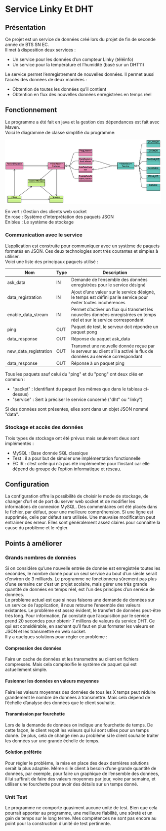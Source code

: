 # Service Linky Et DHT

## Présentation

Ce projet est un service de données créé lors du projet de fin de seconde année de BTS SN EC.  
Il met à disposition deux services :
- Un service pour les données d’un compteur Linky (téléinfo)
- Un service pour la température et l’humidité (basé sur un DHT11)

Le service permet l’enregistrement de nouvelles données. Il permet aussi l’accès des données de deux manières :
- Obtention de toutes les données qu’il contient
- Obtention en flux des nouvelles données enregistrées en temps réel

## Fonctionnement

Le programme a été fait en java et la gestion des dépendances est fait avec Maven.  
Voici le diagramme de classe simplifié du programme:

![](src/main/resources/documentation/uml_dataservice.PNG)

En vert : Gestion des clients web socket  
En rose : Système d’interprétation des paquets JSON  
En bleu : Le système de stockage  

### Communication avec le service

L’application est construite pour communiquer avec un système de paquets formatés en JSON. Ces deux technologies sont très courantes et simples à utiliser.  
Voici une liste des principaux paquets utilisé :

| Nom | Type | Description |
|-----|------|-------------|
|ask\_data|IN|Demande de l’ensemble des données enregistrées pour le service désigné|
|data\_registration|IN|Ajout d’une valeur sur le service désigné, le temps est défini par le service pour éviter toutes incohérences|
|enable\_data\_stream|IN|Permet d’activer un flux qui transmet les nouvelles données enregistrées en temps réel et sur le service correspondant|
|ping|OUT|Paquet de test, le serveur doit répondre un paquet pong|
|data\_response|OUT|Réponse du paquet ask\_data|
|new\_data\_registration|OUT|Transmet une nouvelle donnée reçue par le serveur au client s’il a activé le flux de données au service correspondant|
|data\_response|OUT|Réponse à un paquet ping|

Tous les paquets sauf celui du "ping" et du "pong" ont deux clés en commun :
- "packet" : Identifiant du paquet (les mêmes que dans le tableau ci-dessus)
- "service" : Sert à préciser le service concerné ("dht" ou "linky")

Si des données sont présentes, elles sont dans un objet JSON nommé "data".

### Stockage et accès des données

Trois types de stockage ont été prévus mais seulement deux sont implémentés :
- MySQL : Base donnée SQL classique
- Test : il a pour but de simuler une implémentation fonctionnelle
- EC IR : c’est celle qui n’a pas été implémentée pour l’instant car elle dépend du groupe de l’option informatique et réseau.

## Configuration

La configuration offre la possibilité de choisir le mode de stockage, de changer d’url et de port du server web socket et de modifier les informations de connexion MySQL. Des commentaires ont été placés dans le fichier, par défaut, pour une meilleure compréhension. Si une ligne est supprimée, celle par défaut sera utilisée. Une mauvaise modification peut entrainer des erreur. Elles sont généralement assez claires pour connaitre la cause du problème et le régler.

## Points à améliorer

### Grands nombres de données

Si on considère qu’une nouvelle entrée de donnée est enregistrée toutes les secondes, le nombre donné pour un seul service au bout d’un siècle serait d’environ de 3 milliards. Le programme ne fonctionnera sûrement pas plus d’une semaine car c’est un projet scolaire, mais gérer une très grande quantité de données en temps réel, est l'un des principes d’un service de données.  
Le problème actuel est que si nous faisons une demande de données sur un service de l’application, il nous retourne l’ensemble des valeurs existantes. Le problème est assez évident, le transfert de données peut-être très long. Pour information, j’ai constaté que l’acquisition par le service prend 20 secondes pour obtenir 7 millions de valeurs du service DHT. Ce qui est considérable, en sachant qu’il faut en plus formater les valeurs en JSON et les transmettre en web socket.  
Il y a quelques solutions pour régler ce problème :

#### Compression des données 
Faire un cache de données et les transmettre au client en fichiers compressés. Mais cela complexifie le système de paquet qui est actuellement simple.
#### Fusionner les données en valeurs moyennes
Faire les valeurs moyennes des données de tous les X temps peut réduire grandement le nombre de données à transmettre. Mais cela dépend de l’échelle d’analyse des données que le client souhaite.
#### Transmission par fourchette
Lors de la demande de données on indique une fourchette de temps. De cette façon, le client reçoit les valeurs qui lui sont utiles pour un temps donné. De plus, cela de change rien au problème si le client souhaite traiter les données sur une grande échelle de temps.
#### Solution préférée
Pour régler le problème, la mise en place des deux dernières solutions serait la plus adaptée. Même si le client à besoin d’une grande quantité de données, par exemple, pour faire un graphique de l’ensemble des données, il lui suffirait de faire des valeurs moyennes par jour, voire par semaine, et utiliser une fourchette pour avoir des détails sur un temps donné.
### Unit Test
Le programme ne comporte quasiment aucune unité de test. Bien que cela pourrait apporter au programme, une meilleure fiabilité, une sûreté et un gain de temps sur le long terme. Mes compétences ne sont pas encore au point pour la construction d’unité de test pertinente.